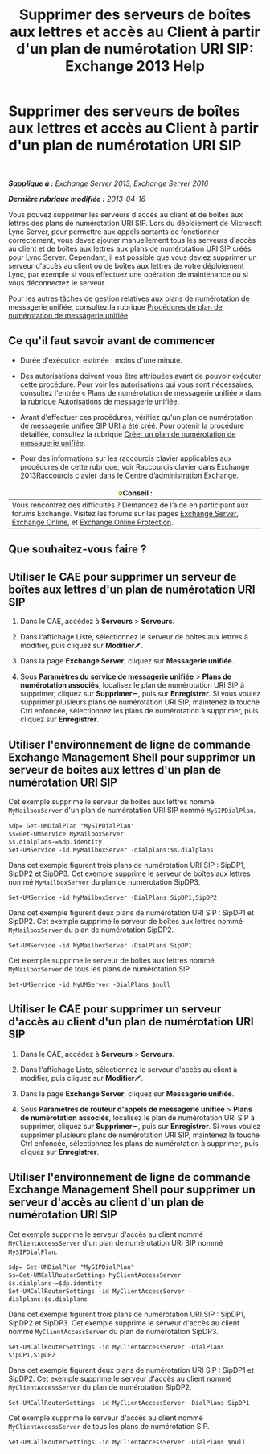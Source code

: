 ﻿---
title: "Supprimer des serveurs de boîtes aux lettres et accès au Client à partir d'un plan de numérotation URI SIP: Exchange 2013 Help"
TOCTitle: Supprimer des serveurs de boîtes aux lettres et accès au Client à partir d'un plan de numérotation URI SIP
ms:assetid: 367441e1-1a0f-42c8-9fa8-8abe80b3d015
ms:mtpsurl: https://technet.microsoft.com/fr-fr/library/Aa997238(v=EXCHG.150)
ms:contentKeyID: 54652752
ms.date: 05/23/2018
mtps_version: v=EXCHG.150
ms.translationtype: MT
---

# Supprimer des serveurs de boîtes aux lettres et accès au Client à partir d'un plan de numérotation URI SIP

 

_**Sapplique à :** Exchange Server 2013, Exchange Server 2016_

_**Dernière rubrique modifiée :** 2013-04-16_

Vous pouvez supprimer les serveurs d'accès au client et de boîtes aux lettres des plans de numérotation URI SIP. Lors du déploiement de Microsoft Lync Server, pour permettre aux appels sortants de fonctionner correctement, vous devez ajouter manuellement tous les serveurs d'accès au client et de boîtes aux lettres aux plans de numérotation URI SIP créés pour Lync Server. Cependant, il est possible que vous deviez supprimer un serveur d'accès au client ou de boîtes aux lettres de votre déploiement Lync, par exemple si vous effectuez une opération de maintenance ou si vous déconnectez le serveur.

Pour les autres tâches de gestion relatives aux plans de numérotation de messagerie unifiée, consultez la rubrique [Procédures de plan de numérotation de messagerie unifiée](um-dial-plan-procedures-exchange-2013-help.md).

## Ce qu'il faut savoir avant de commencer

  - Durée d'exécution estimée : moins d'une minute.

  - Des autorisations doivent vous être attribuées avant de pouvoir exécuter cette procédure. Pour voir les autorisations qui vous sont nécessaires, consultez l'entrée « Plans de numérotation de messagerie unifiée » dans la rubrique [Autorisations de messagerie unifiée](unified-messaging-permissions-exchange-2013-help.md).

  - Avant d'effectuer ces procédures, vérifiez qu'un plan de numérotation de messagerie unifiée SIP URI a été créé. Pour obtenir la procédure détaillée, consultez la rubrique [Créer un plan de numérotation de messagerie unifiée](create-a-um-dial-plan-exchange-2013-help.md).

  - Pour des informations sur les raccourcis clavier applicables aux procédures de cette rubrique, voir Raccourcis clavier dans Exchange 2013[Raccourcis clavier dans le Centre d’administration Exchange](keyboard-shortcuts-in-the-exchange-admin-center-exchange-online-protection-help.md).

<table>
<thead>
<tr class="header">
<th><img src="images/Bb125224.tip(EXCHG.150).gif" title="Conseil" alt="Conseil" />Conseil :</th>
</tr>
</thead>
<tbody>
<tr class="odd">
<td>Vous rencontrez des difficultés ? Demandez de l’aide en participant aux forums Exchange. Visitez les forums sur les pages <a href="https://go.microsoft.com/fwlink/p/?linkid=60612">Exchange Server</a>, <a href="https://go.microsoft.com/fwlink/p/?linkid=267542">Exchange Online</a>, et <a href="https://go.microsoft.com/fwlink/p/?linkid=285351">Exchange Online Protection</a>..</td>
</tr>
</tbody>
</table>


## Que souhaitez-vous faire ?

## Utiliser le CAE pour supprimer un serveur de boîtes aux lettres d'un plan de numérotation URI SIP

1.  Dans le CAE, accédez à **Serveurs** \> **Serveurs**.

2.  Dans l'affichage Liste, sélectionnez le serveur de boîtes aux lettres à modifier, puis cliquez sur **Modifier**![Icône Modifier](images/Bb124582.6f53ccb2-1f13-4c02-bea0-30690e6ea71d(EXCHG.150).gif "Icône Modifier").

3.  Dans la page **Exchange Server**, cliquez sur **Messagerie unifiée**.

4.  Sous **Paramètres du service de messagerie unifiée** \> **Plans de numérotation associés**, localisez le plan de numérotation URI SIP à supprimer, cliquez sur **Supprimer**![Icône Suppression](images/Dd362328.479b6ced-8d64-4277-a725-f17fea202b28(EXCHG.150).gif "Icône Suppression"), puis sur **Enregistrer**. Si vous voulez supprimer plusieurs plans de numérotation URI SIP, maintenez la touche Ctrl enfoncée, sélectionnez les plans de numérotation à supprimer, puis cliquez sur **Enregistrer**.

## Utiliser l'environnement de ligne de commande Exchange Management Shell pour supprimer un serveur de boîtes aux lettres d'un plan de numérotation URI SIP

Cet exemple supprime le serveur de boîtes aux lettres nommé `MyMailboxServer` d'un plan de numérotation URI SIP nommé `MySIPDialPlan`.

    $dp= Get-UMDialPlan "MySIPDialPlan"
    $s=Get-UMService MyMailboxServer
    $s.dialplans-=$dp.identity
    Set-UMService -id MyMailboxServer -dialplans:$s.dialplans

Dans cet exemple figurent trois plans de numérotation URI SIP : SipDP1, SipDP2 et SipDP3. Cet exemple supprime le serveur de boîtes aux lettres nommé `MyMailboxServer` du plan de numérotation SipDP3.

    Set-UMService -id MyMailboxServer -DialPlans SipDP1,SipDP2

Dans cet exemple figurent deux plans de numérotation URI SIP : SipDP1 et SipDP2. Cet exemple supprime le serveur de boîtes aux lettres nommé `MyMailboxServer` du plan de numérotation SipDP2.

    Set-UMService -id MyMailboxServer -DialPlans SipDP1

Cet exemple supprime le serveur de boîtes aux lettres nommé `MyMailboxServer` de tous les plans de numérotation SIP.

    Set-UMService -id MyUMServer -DialPlans $null

## Utiliser le CAE pour supprimer un serveur d'accès au client d'un plan de numérotation URI SIP

1.  Dans le CAE, accédez à **Serveurs** \> **Serveurs**.

2.  Dans l'affichage Liste, sélectionnez le serveur d'accès au client à modifier, puis cliquez sur **Modifier**![Icône Modifier](images/Bb124582.6f53ccb2-1f13-4c02-bea0-30690e6ea71d(EXCHG.150).gif "Icône Modifier").

3.  Dans la page **Exchange Server**, cliquez sur **Messagerie unifiée**.

4.  Sous **Paramètres de routeur d'appels de messagerie unifiée** \> **Plans de numérotation associés**, localisez le plan de numérotation URI SIP à supprimer, cliquez sur **Supprimer**![Icône Suppression](images/Dd362328.479b6ced-8d64-4277-a725-f17fea202b28(EXCHG.150).gif "Icône Suppression"), puis sur **Enregistrer**. Si vous voulez supprimer plusieurs plans de numérotation URI SIP, maintenez la touche Ctrl enfoncée, sélectionnez les plans de numérotation à supprimer, puis cliquez sur **Enregistrer**.

## Utiliser l'environnement de ligne de commande Exchange Management Shell pour supprimer un serveur d'accès au client d'un plan de numérotation URI SIP

Cet exemple supprime le serveur d'accès au client nommé `MyClientAccessServer` d'un plan de numérotation URI SIP nommé `MySIPDialPlan`.

    $dp= Get-UMDialPlan "MySIPDialPlan"
    $s=Get-UMCallRouterSettings MyClientAccessServer
    $s.dialplans-=$dp.identity
    Set-UMCallRouterSettings -id MyClientAccessServer -dialplans:$s.dialplans

Dans cet exemple figurent trois plans de numérotation URI SIP : SipDP1, SipDP2 et SipDP3. Cet exemple supprime le serveur d'accès au client nommé `MyClientAccessServer` du plan de numérotation SipDP3.

    Set-UMCallRouterSettings -id MyClientAccessServer -DialPlans SipDP1,SipDP2

Dans cet exemple figurent deux plans de numérotation URI SIP : SipDP1 et SipDP2. Cet exemple supprime le serveur d'accès au client nommé `MyClientAccessServer` du plan de numérotation SipDP2.

    Set-UMCallRouterSettings -id MyClientAccessServer -DialPlans SipDP1

Cet exemple supprime le serveur d'accès au client nommé `MyClientAccessServer` de tous les plans de numérotation SIP.

    Set-UMCallRouterSettings -id MyClientAccessServer -DialPlans $null


